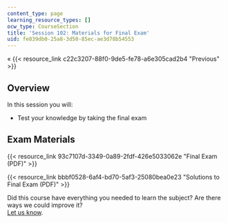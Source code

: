 ```yaml
---
content_type: page
learning_resource_types: []
ocw_type: CourseSection
title: 'Session 102: Materials for Final Exam'
uid: fe839db0-25a8-3d50-85ec-ae3d78b54553
---
```


« {{< resource_link c22c3207-88f0-9de5-fe78-a6e305cad2b4 "Previous" >}}

Overview
--------

In this session you will:

*   Test your knowledge by taking the final exam

Exam Materials
--------------

{{< resource_link 93c7107d-3349-0a89-2fdf-426e5033062e "Final Exam (PDF)" >}}

{{< resource_link bbbf0528-6af4-bd70-5af3-25080bea0e23 "Solutions to Final Exam (PDF)" >}}

Did this course have everything you needed to learn the subject? Are there ways we could improve it?  
[Let us know](/jsp/feedback.jsp?Referer=OCWScholar).